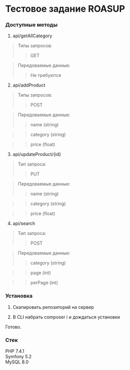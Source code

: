# Тестовое задание ROASUP #

### Доступные методы ###

1. api/getAllCategory

>Типы запросов:  
>>GET

>Передоваемые данные:  
>>Не требуются  

2. api/addProduct

>Типы запросов:  
>>POST

>Передоваемые данные:  
>>name (string) 

>>category (string) 

>>price (float)  


3. api/updateProduct/{id}

>Тип запроса:  
>>PUT  

>Передоваемые данные:  
>>name (string)  

>>category (string)  

>>price (float)  


4. api/search

>Тип запроса:  
>>POST  

>Передоваемые данные:  
>>category (string)  

>>page (int)  

>>perPage (int)  


### Установка ###

1. Скапировать репозиторий на сервер

2. В CLI набрать composer i и дождаться установки

Готово.

### Стек ###

PHP 7.4.1  
Symfony 5.2  
MySQL 8.0  